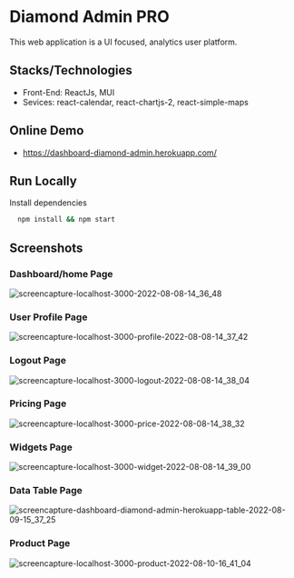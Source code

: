 
# Diamond Admin PRO

This web application is a UI focused, analytics user platform.
## Stacks/Technologies

- Front-End: ReactJs, MUI
- Sevices: react-calendar, react-chartjs-2, react-simple-maps





## Online Demo

- https://dashboard-diamond-admin.herokuapp.com/



## Run Locally

Install dependencies

```bash
  npm install && npm start
```


## Screenshots

### Dashboard/home Page

![screencapture-localhost-3000-2022-08-08-14_36_48](https://user-images.githubusercontent.com/93957228/183523140-800905c5-971b-49ba-bc73-65e1ed590491.png)


### User Profile Page

![screencapture-localhost-3000-profile-2022-08-08-14_37_42](https://user-images.githubusercontent.com/93957228/183523167-0d3e7b76-327d-47c4-ac99-307c16cb639f.png)


### Logout Page

![screencapture-localhost-3000-logout-2022-08-08-14_38_04](https://user-images.githubusercontent.com/93957228/183523187-a060027a-122a-456d-ac1d-2ee5b55cf3d3.png)


### Pricing Page

![screencapture-localhost-3000-price-2022-08-08-14_38_32](https://user-images.githubusercontent.com/93957228/183523198-202e8dc7-689a-47e4-9485-b4be3f49aa71.png)


### Widgets Page

![screencapture-localhost-3000-widget-2022-08-08-14_39_00](https://user-images.githubusercontent.com/93957228/183523210-1c193896-3005-430a-8c8e-a6be46b2caf9.png)

### Data Table Page

![screencapture-dashboard-diamond-admin-herokuapp-table-2022-08-09-15_37_25](https://user-images.githubusercontent.com/93957228/183773872-096e29e8-b172-409c-9e11-34c25c4516ef.png)

### Product Page
![screencapture-localhost-3000-product-2022-08-10-16_41_04](https://user-images.githubusercontent.com/93957228/184041442-f08a468f-57bc-4024-a10b-e70556fea791.png)
